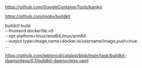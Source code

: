 https://github.com/GoogleContainerTools/kaniko

https://github.com/moby/buildkit

buildctl build \
--frontend dockerfile.v0 \
--opt platform=linux/amd64,linux/arm64 \
--output type=image,name=docker.io/username/image,push=true \
...


https://github.com/tektoncd/catalog/blob/main/task/buildkit-daemonless/0.1/buildkit-daemonless.yaml